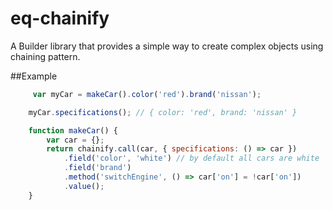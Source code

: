 # eq-chainify
A Builder library that provides a simple way to create complex objects using chaining pattern.

##Example
```js
     var myCar = makeCar().color('red').brand('nissan');

    myCar.specifications(); // { color: 'red', brand: 'nissan' }

    function makeCar() {
        var car = {};
        return chainify.call(car, { specifications: () => car })
            .field('color', 'white') // by default all cars are white
            .field('brand')
            .method('switchEngine', () => car['on'] = !car['on'])
            .value();
    }
``` 


